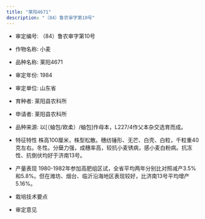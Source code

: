 ```yaml
---
title: "莱阳4671"
description: "（84）鲁农审字第10号"
---
```

* 审定编号:  （84）鲁农审字第10号

*  作物名称:  小麦

*  品种名称:  莱阳4671

*  审定年份:  1984

*  审定单位:  山东省

* 育种者:  莱阳县农科所

*  申请者:  莱阳县农科所

*  品种来源:  以[（蚰包/欧柔）/蚰包]作母本，L227/4作父本杂交选育而成。

*  特征特性
株高100厘米，株型松散。穗纺锤形、无芒、白壳、白粒，千粒重40克左右。冬性。分蘖力强，成穗率高，较抗小麦锈病，感小麦白粉病。抗冻性、抗倒伏均好于济南13号。

*  产量表现
1980-1982年参加高肥组区试，全省平均两年分别比对照减产3.5%和5.8%。但在潍坊、烟台、临沂沿海地区表现较好，比济南13号平均增产5.16%。

*  栽培技术要点


*  审定意见

